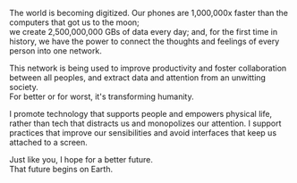 The world is becoming digitized. Our phones are 1,000,000x faster than the computers that got us to the moon;<br>
we create 2,500,000,000 GBs of data every day; 
and, for the first time in history, we have the power to connect the thoughts and feelings of every person into one network.

This network is being used to improve productivity and foster collaboration between all peoples, and extract data and attention from an unwitting society.<br>
For better or for worst, it's transforming humanity.

I promote technology that supports people and empowers physical life,<br>
rather than tech that distracts us and monopolizes our attention. I support practices that improve our sensibilities and avoid interfaces that keep us attached to a screen.

Just like you, I hope for a better future.<br>
That future begins on Earth.